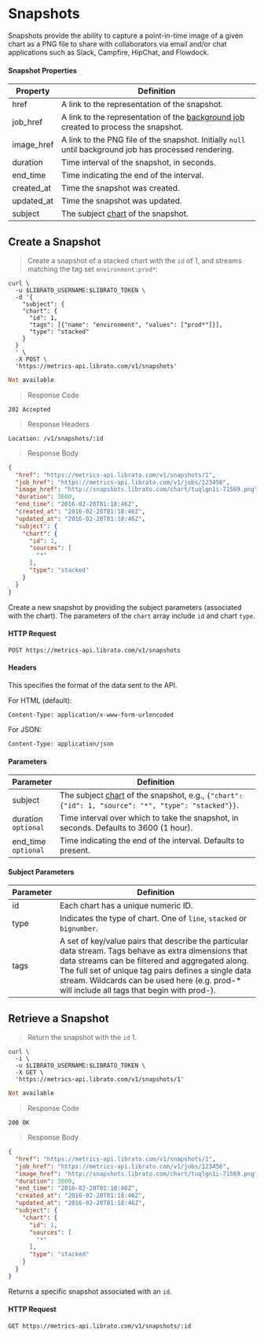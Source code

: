 # Snapshots

Snapshots provide the ability to capture a point-in-time image of a given chart as a PNG file to share with collaborators via email and/or chat applications such as Slack, Campfire, HipChat, and Flowdock.

#### Snapshot Properties

Property | Definition
-------- | ----------
href | A link to the representation of the snapshot.
job_href | A link to the representation of the [background job](#jobs) created to process the snapshot.
image_href | A link to the PNG file of the snapshot. Initially `null` until background job has processed rendering.
duration | Time interval of the snapshot, in seconds.
end_time | Time indicating the end of the interval.
created_at | Time the snapshot was created.
updated_at | Time the snapshot was updated.
subject | The subject [chart](#retrieve-a-chart) of the snapshot.

## Create a Snapshot

>Create a snapshot of a stacked chart with the `id` of 1, and streams matching the tag set `environment:prod*`:

```shell
curl \
  -u $LIBRATO_USERNAME:$LIBRATO_TOKEN \
  -d '{
    "subject": {
    "chart": {
      "id": 1,
      "tags": [{"name": "environment", "values": ["prod*"]}],
      "type": "stacked"
    }
  }
  ' \
  -X POST \
  'https://metrics-api.librato.com/v1/snapshots'
```

```ruby
Not available
```

>Response Code

```
202 Accepted
```

>Response Headers

```
Location: /v1/snapshots/:id
```

>Response Body

```json
{
  "href": "https://metrics-api.librato.com/v1/snapshots/1",
  "job_href": "https://metrics-api.librato.com/v1/jobs/123456",
  "image_href": "http://snapshots.librato.com/chart/tuqlgn1i-71569.png",
  "duration": 3600,
  "end_time": "2016-02-20T01:18:46Z",
  "created_at": "2016-02-20T01:18:46Z",
  "updated_at": "2016-02-20T01:18:46Z",
  "subject": {
    "chart": {
      "id": 1,
      "sources": [
        "*"
      ],
      "type": "stacked"
    }
  }
}
```

Create a new snapshot by providing the subject parameters (associated with the chart). The parameters of the `chart` array include `id` and chart `type`.

#### HTTP Request

`POST https://metrics-api.librato.com/v1/snapshots`

#### Headers

This specifies the format of the data sent to the API.

For HTML (default):

`Content-Type: application/x-www-form-urlencoded`

For JSON:

`Content-Type: application/json`

#### Parameters

Parameter | Definition
--------- | ----------
subject | The subject [chart](#retrieve-a-chart) of the snapshot, e.g., `{"chart":{"id": 1, "source": "*", "type": "stacked"}}`.
duration<br>`optional` | Time interval over which to take the snapshot, in seconds. Defaults to 3600 (1 hour).
end_time<br>`optional` | Time indicating the end of the interval. Defaults to present.

#### Subject Parameters

Parameter | Definition
--------- | ----------
id | Each chart has a unique numeric ID.
type | Indicates the type of chart. One of `line`, `stacked` or `bignumber`.
tags | A set of key/value pairs that describe the particular data stream. Tags behave as extra dimensions that data streams can be filtered and aggregated along. The full set of unique tag pairs defines a single data stream. Wildcards can be used here (e.g. prod-* will include all tags that begin with prod-).

## Retrieve a Snapshot

>Return the snapshot with the `id` 1.

```shell
curl \
  -i \
  -u $LIBRATO_USERNAME:$LIBRATO_TOKEN \
  -X GET \
  'https://metrics-api.librato.com/v1/snapshots/1'
```

```ruby
Not available
```

>Response Code

```
200 OK
```

>Response Body

```json
{
  "href": "https://metrics-api.librato.com/v1/snapshots/1",
  "job_href": "https://metrics-api.librato.com/v1/jobs/123456",
  "image_href": "http://snapshots.librato.com/chart/tuqlgn1i-71569.png",
  "duration": 3600,
  "end_time": "2016-02-20T01:18:46Z",
  "created_at": "2016-02-20T01:18:46Z",
  "updated_at": "2016-02-20T01:18:46Z",
  "subject": {
    "chart": {
      "id": 1,
      "sources": [
        "*"
      ],
      "type": "stacked"
    }
  }
}
```

Returns a specific snapshot associated with an `id`.

#### HTTP Request

`GET https://metrics-api.librato.com/v1/snapshots/:id`
